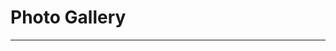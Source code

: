 <script setup>
    import Gallery from "./components/PhotoAlbum.vue"
</script>

# Photo Gallery
--- 

<Gallery />